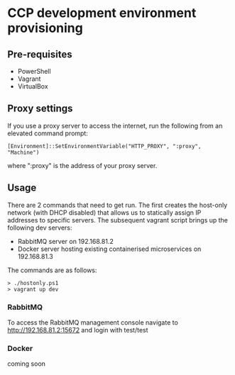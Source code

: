 # CCP development environment provisioning

## Pre-requisites

* PowerShell
* Vagrant
* VirtualBox

## Proxy settings

If you use a proxy server to access the internet, run the following from an elevated command prompt:

    [Environment]::SetEnvironmentVariable("HTTP_PROXY", ":proxy", "Machine")

where ":proxy" is the address of your proxy server.

## Usage

There are 2 commands that need to get run. The first creates the host-only network (with DHCP disabled) that allows us to statically assign IP addresses to specific servers. The subsequent vagrant script brings up the following dev servers:
* RabbitMQ server on 192.168.81.2
* Docker server hosting existing containerised microservices on 192.168.81.3

The commands are as follows:

    > ./hostonly.ps1
    > vagrant up dev

### RabbitMQ

To access the RabbitMQ management console navigate to http://192.168.81.2:15672 and login with test/test

### Docker

coming soon
